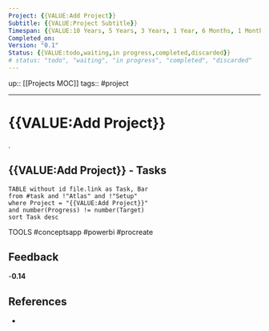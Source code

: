 ```yaml
---
Project: {{VALUE:Add Project}}
Subtitle: {{VALUE:Project Subtitle}}
Timespan: {{VALUE:10 Years, 5 Years, 3 Years, 1 Year, 6 Months, 1 Month, 1 Week}}
Completed_on: 
Version: "0.1"
Status: {{VALUE:todo,waiting,in progress,completed,discarded}}
# status: "todo", "waiting", "in progress", "completed", "discarded"
---
```

up:: [[Projects MOC]]
tags:: #project
___
# {{VALUE:Add Project}}

<!-- Main content of this chapter -->
.


## {{VALUE:Add Project}} - Tasks
<!-- What remains to be done do get the final version? --> 
```dataview
TABLE without id file.link as Task, Bar
from #task and !"Atlas" and !"Setup"
where Project = "{{VALUE:Add Project}}"
and number(Progress) != number(Target)
sort Task desc

```

TOOLS
#conceptsapp #powerbi #procreate
## Feedback
<!-- What remains for you to consider in the draft version? --> 
-**0.14**

## References
<!-- Links to pages not referenced in the content -->
-